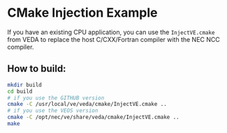 # CMake Injection Example

If you have an existing CPU application, you can use the ```InjectVE.cmake``` from VEDA to replace the host C/CXX/Fortran compiler with the NEC NCC compiler.

## How to build:
```bash
mkdir build
cd build
# if you use the GITHUB version
cmake -C /usr/local/ve/veda/cmake/InjectVE.cmake ..
# if you use the VEOS version
cmake -C /opt/nec/ve/share/veda/cmake/InjectVE.cmake ..
make
```